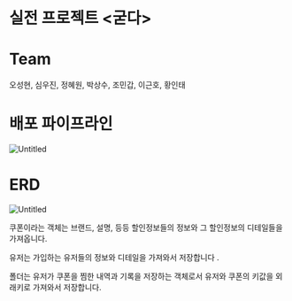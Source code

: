 # 실전 프로젝트 <굳다>
  
# Team
 오성현, 심우진, 정혜원, 박상수, 조민갑, 이근호, 황인태
 
# 배포 파이프라인
![Untitled](https://s3-us-west-2.amazonaws.com/secure.notion-static.com/72f5ccc9-67d0-4712-9b26-24532bf57365/Untitled.png)


# ERD
![Untitled](https://s3-us-west-2.amazonaws.com/secure.notion-static.com/1ada0a44-45f2-44ce-a4f0-bf97482e6201/Untitled.png)

쿠폰이라는 객체는 브랜드, 설명, 등등 할인정보들의 정보와 그 할인정보의 디테일들을 가져옵니다.  

유저는 가입하는 유저들의 정보와 디테일을 가져와서 저장합니다 . 

폴더는 유저가 쿠폰을 찜한 내역과 기록을 저장하는 객체로서 유저와 쿠폰의 키값을 외래키로 가져와서 저장합니다.




 
    
